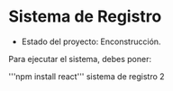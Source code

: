 <h1> Sistema de Registro</h1>

- Estado del proyecto: Enconstrucción.

Para ejecutar el sistema, debes poner:

'''npm install react'''
sistema de registro 2

